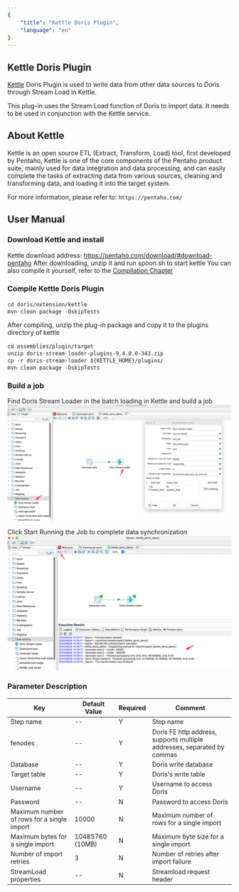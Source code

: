 ```yaml
---
{
    "title": "Kettle Doris Plugin",
    "language": "en"
}
---
```


<!--
Licensed to the Apache Software Foundation (ASF) under one
or more contributor license agreements.  See the NOTICE file
distributed with this work for additional information
regarding copyright ownership.  The ASF licenses this file
to you under the Apache License, Version 2.0 (the
"License"); you may not use this file except in compliance
with the License.  You may obtain a copy of the License at

  http://www.apache.org/licenses/LICENSE-2.0

Unless required by applicable law or agreed to in writing,
software distributed under the License is distributed on an
"AS IS" BASIS, WITHOUT WARRANTIES OR CONDITIONS OF ANY
KIND, either express or implied.  See the License for the
specific language governing permissions and limitations
under the License.
-->

## Kettle Doris Plugin

[Kettle](https://pentaho.com/) Doris Plugin is used to write data from other data sources to Doris through Stream Load in Kettle.

This plug-in uses the Stream Load function of Doris to import data. It needs to be used in conjunction with the Kettle service.

## About Kettle

Kettle is an open source ETL (Extract, Transform, Load) tool, first developed by Pentaho, Kettle is one of the core components of the Pentaho product suite, mainly used for data integration and data processing, and can easily complete the tasks of extracting data from various sources, cleaning and transforming data, and loading it into the target system.

For more information, please refer to: `https://pentaho.com/`

## User Manual

### Download Kettle and install
Kettle download address: https://pentaho.com/download/#download-pentaho
After downloading, unzip it and run spoon.sh to start kettle
You can also compile it yourself, refer to the [Compilation Chapter](https://github.com/pentaho/pentaho-kettle?tab=readme-ov-file#how-to-build)

### Compile Kettle Doris Plugin
```shell
cd doris/extension/kettle
mvn clean package -DskipTests
```
After compiling, unzip the plug-in package and copy it to the plugins directory of kettle
```shell
cd assemblies/plugin/target
unzip doris-stream-loader-plugins-9.4.0.0-343.zip
cp -r doris-stream-loader ${KETTLE_HOME}/plugins/
mvn clean package -DskipTests
```
### Build a job
Find Doris Stream Loader in the batch loading in Kettle and build a job
![create_zh.png](https://raw.githubusercontent.com/apache/doris/refs/heads/master/extension/kettle/images/create.png)

Click Start Running the Job to complete data synchronization
![running_zh.png](https://raw.githubusercontent.com/apache/doris/refs/heads/master/extension/kettle/images/running.png)

### Parameter Description

| Key | Default Value | Required | Comment |
|--------------|----------------| -------- |--------------------------------|
| Step name | -- | Y | Step name |
| fenodes | -- | Y | Doris FE http address, supports multiple addresses, separated by commas |
| Database | -- | Y | Doris write database |
| Target table | -- | Y | Doris's write table |
| Username | -- | Y | Username to access Doris |
| Password | -- | N | Password to access Doris |
| Maximum number of rows for a single import | 10000 | N | Maximum number of rows for a single import |
| Maximum bytes for a single import | 10485760 (10MB) | N | Maximum byte size for a single import |
| Number of import retries | 3 | N | Number of retries after import failure |
| StreamLoad properties | -- | N | Streamload request header |